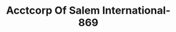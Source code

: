 ---
f_zip-code: 97303
f_state-code: OR
title: Acctcorp Of Salem International-869
f_phone: 503-393-8228
f_city-only: Keizer
f_address: 3700 River Road North Suite 6 Keizer
f_location-unique-id: '869'
slug: acctcorp-of-salem-international-869
updated-on: '2024-05-30T13:46:58.046Z'
created-on: '2024-05-30T13:36:59.803Z'
published-on: '2024-05-30T13:54:32.469Z'
f_city-state: cms/city/keizer-or.md
f_company: cms/company/acctcorp-of-salem-international.md
f_state: cms/state/oregon.md
layout: '[payday-loan].html'
tags: payday-loan
---